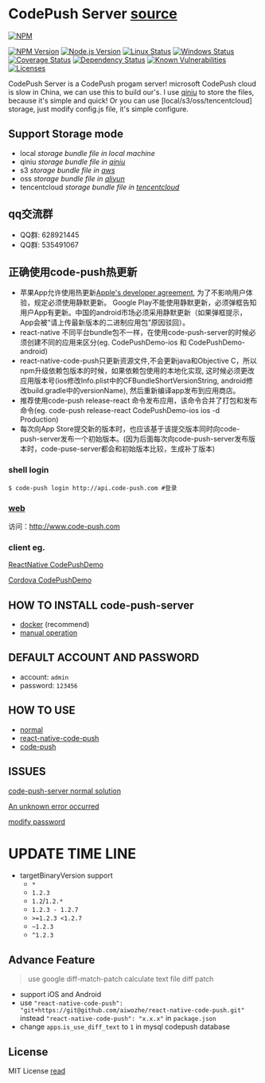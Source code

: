 # CodePush Server [source](https://github.com/aiwozhe/code-push-server) 

[![NPM](https://nodei.co/npm/code-push-server.svg?downloads=true&downloadRank=true&stars=true)](https://nodei.co/npm/code-push-server/)

[![NPM Version](https://img.shields.io/npm/v/code-push-server.svg)](https://npmjs.org/package/code-push-server)
[![Node.js Version](https://img.shields.io/node/v/code-push-server.svg)](https://nodejs.org/en/download/)
[![Linux Status](https://img.shields.io/travis/aiwozhe/code-push-server/master.svg?label=linux)](https://travis-ci.org/aiwozhe/code-push-server)
[![Windows Status](https://img.shields.io/appveyor/ci/aiwozhe/code-push-server/master.svg?label=windows)](https://ci.appveyor.com/project/aiwozhe/code-push-server)
[![Coverage Status](https://img.shields.io/coveralls/aiwozhe/code-push-server/master.svg)](https://coveralls.io/github/aiwozhe/code-push-server)
[![Dependency Status](https://img.shields.io/david/aiwozhe/code-push-server.svg)](https://david-dm.org/aiwozhe/code-push-server)
[![Known Vulnerabilities](https://snyk.io/test/npm/code-push-server/badge.svg)](https://snyk.io/test/npm/code-push-server)
[![Licenses](https://img.shields.io/npm/l/code-push-server.svg)](https://spdx.org/licenses/MIT)

CodePush Server is a CodePush progam server! microsoft CodePush cloud is slow in China, we can use this to build our's. I use [qiniu](http://www.qiniu.com/) to store the files, because it's simple and quick!  Or you can use [local/s3/oss/tencentcloud] storage, just modify config.js file, it's simple configure.


## Support Storage mode 

- local *storage bundle file in local machine*
- qiniu *storage bundle file in [qiniu](http://www.qiniu.com/)*
- s3 *storage bundle file in [aws](https://aws.amazon.com/)*
- oss *storage bundle file in [aliyun](https://www.aliyun.com/product/oss)*
- tencentcloud *storage bundle file in [tencentcloud](https://cloud.tencent.com/product/cos)*

## qq交流群 

- QQ群: 628921445
- QQ群: 535491067

## 正确使用code-push热更新

- 苹果App允许使用热更新[Apple's developer agreement](https://developer.apple.com/programs/ios/information/iOS_Program_Information_4_3_15.pdf), 为了不影响用户体验，规定必须使用静默更新。 Google Play不能使用静默更新，必须弹框告知用户App有更新。中国的android市场必须采用静默更新（如果弹框提示，App会被“请上传最新版本的二进制应用包”原因驳回）。
- react-native 不同平台bundle包不一样，在使用code-push-server的时候必须创建不同的应用来区分(eg. CodePushDemo-ios 和 CodePushDemo-android)
- react-native-code-push只更新资源文件,不会更新java和Objective C，所以npm升级依赖包版本的时候，如果依赖包使用的本地化实现, 这时候必须更改应用版本号(ios修改Info.plist中的CFBundleShortVersionString, android修改build.gradle中的versionName), 然后重新编译app发布到应用商店。
- 推荐使用code-push release-react 命令发布应用，该命令合并了打包和发布命令(eg. code-push release-react CodePushDemo-ios ios -d Production)
- 每次向App Store提交新的版本时，也应该基于该提交版本同时向code-push-server发布一个初始版本。(因为后面每次向code-push-server发布版本时，code-puse-server都会和初始版本比较，生成补丁版本)


### shell login

```shell
$ code-push login http://api.code-push.com #登录
```

### [web](http://www.code-push.com) 

访问：http://www.code-push.com

### client eg.

[ReactNative CodePushDemo](https://github.com/aiwozhe/code-push-demo-app)

[Cordova CodePushDemo](https://github.com/aiwozhe/code-push-cordova-demo-app)

## HOW TO INSTALL code-push-server

- [docker](https://github.com/aiwozhe/code-push-server/blob/master/docker/README.md) (recommend)
- [manual operation](https://github.com/aiwozhe/code-push-server/blob/master/docs/README.md)

## DEFAULT ACCOUNT AND PASSWORD

- account: `admin`
- password: `123456`

## HOW TO USE

- [normal](https://github.com/aiwozhe/code-push-server/blob/master/docs/react-native-code-push.md)
- [react-native-code-push](https://github.com/Microsoft/react-native-code-push)
- [code-push](https://github.com/Microsoft/code-push)


## ISSUES

[code-push-server normal solution](https://github.com/aiwozhe/code-push-server/issues/135)

[An unknown error occurred](https://github.com/aiwozhe/code-push-server/issues?utf8=%E2%9C%93&q=unknown)

[modify password](https://github.com/aiwozhe/code-push-server/issues/43)


# UPDATE TIME LINE

- targetBinaryVersion support
  - `*` 
  - `1.2.3`
  - `1.2`/`1.2.*`
  - `1.2.3 - 1.2.7`
  - `>=1.2.3 <1.2.7`
  - `~1.2.3`
  - `^1.2.3`


## Advance Feature

> use google diff-match-patch calculate text file diff patch

- support iOS and Android
- use `"react-native-code-push": "git+https://git@github.com/aiwozhe/react-native-code-push.git"` instead `"react-native-code-push": "x.x.x"` in `package.json`
- change `apps`.`is_use_diff_text` to `1` in mysql codepush database

## License
MIT License [read](https://github.com/aiwozhe/code-push-server/blob/master/LICENSE)


